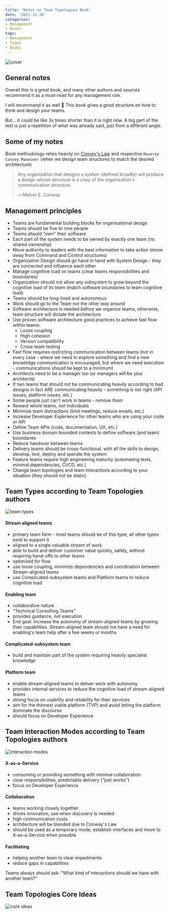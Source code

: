 ```yaml
---
title: 'Notes on Team Topologies Book'
date: '2021-11-30'
categories:
- Management
- Books
tags:
- Management
- Teams
- Books
---
```


![cover](/assets/images/2021-11-30-team-topologies-book-notes/book_cover.jpg)

## General notes

Overall this is a great book, and many other authors and sources recommend it as a must-read for any management role.

I will recommend it as well 🙂 This book gives a good structure on how to think and design your teams.

But... it could be like 3x times shorter than it is right now. A big part of the text is just a repetition of what was already said, just from a different angle.

## Some of my notes

Book methodology relies heavily on [Convey's Law](https://en.wikipedia.org/wiki/Conway%27s_law) and respective `Reverse Convey Maneuver` (when we design team structures to match the desired architecture)

> Any organization that designs a system (defined broadly) will produce a design whose structure is a copy of the organization's communication structure.
>
> — Melvin E. Conway

## Management principles

- Teams are fundamental building blocks for organisational design
- Teams should be five to nine people
- Teams should "own" their software
- Each part of the system needs to be owned by exactly one team (no shared ownership)
- Move authority to leaders with the best information to take action (move away from Command and Control structures)
- Organization Design should go hand in hand with System Design - they are connected and influence each other
- Manage cognitive load on teams (clear teams responsibilities and boundaries)
- Organization should not allow any subsystem to grow beyond the cognitive load of its team (match software boundaries to team cognitive load)
- Teams should be long-lived and autonomous
- Work should go to the Team not the other way around
- Software architecture is needed before we organize teams, otherwise, team structure will dictate the architecture
- Use proven software architecture good practices to achieve fast flow within teams:
  - Loose coupling
  - High cohesion
  - Version compatibility
  - Cross-team testing
- Fast flow requires restricting communication between teams (not in every case - where we need to explore something and find a new knowledge communication is encouraged, but where we need execution - communications should be kept to a minimum)
- Architects need to be a manager too (or managers will be your architects)
- If two teams that should not be communicating heavily according to bad designs in fact ARE communicating heavily - something is not right (API issues, platform issues, etc.)
- Some people just can't work in teams - remove them
- Reward whole teams, not individuals
- Minimize team distractions (limit meetings, reduce emails, etc.)
- Increase Developer Experience for other teams who are using your code or API
- Define Team APIs (code, documentation, UX, etc.)
- Use business domain bounded contexts to define software (and team) boundaries
- Reduce handover between teams
- Delivery teams should be cross-functional, with all the skills to design, develop, test, deploy and operate the system
- Feature teams require high engineering maturity (automating tests, minimal dependencies, CI/CD, etc.)
- Change team topologies and team interactions according to your situation (they should not be static)

## Team Types according to Team Topologies authors

![team types](/assets/images/2021-11-30-team-topologies-book-notes/team_types.png)

#### Stream aligned teams

- primary team form - most teams should be of this type, all other types exist to support it
- aligned to a single valuable stream of work
- able to build and deliver customer value quickly, safely, without requiring hand-offs to other teams
- optimized for flow
- use loose coupling, minimize dependencies and coordination between Stream-aligned teams
- use Complicated-subsystem teams and Platform teams to reduce cognitive load

#### Enabling team

- collaborative nature
- "Technical Consulting Teams"
- provides guidance, not execution
- End goal: increase the autonomy of stream-aligned teams by growing their capabilities. Stream-aligned team should not have a need for enabling's team help after a few weeks or months

#### Complicated-subsystem team

- build and maintain part of the system requiring heavily specialist knowledge

#### Platform team

- enable stream-aligned teams to deliver work with autonomy
- provides internal services to reduce the cognitive load of stream-aligned teams
- strong focus on usability and reliability for their services
- aim for the thinnest viable platform (TVP) and avoid letting the platform dominate the discourse
- should focus on Developer Experience

## Team Interaction Modes according to Team Topologies authors

![interaction modes](/assets/images/2021-11-30-team-topologies-book-notes/interaction_modes.png)

#### X-as-a-Service

- consuming or providing something with minimal collaboration
- clear responsibilities, predictable delivery ("just works")
- focus on Developer Experience

#### Collaboration

- teams working closely together
- drives innovation, use when discovery is needed
- high communication costs
- architecture will be blended due to Conway's Law
- should be used as a temporary mode, establish interfaces and move to X-as-a-Service when possible

#### Facilitating

- helping another team to clear impediments
- reduce gaps in capabilities

Teams always should ask: "What kind of interactions should we have with another team?"

## Team Topologies Core Ideas

![core ideas](/assets/images/2021-11-30-team-topologies-book-notes/core_ideas.png)
